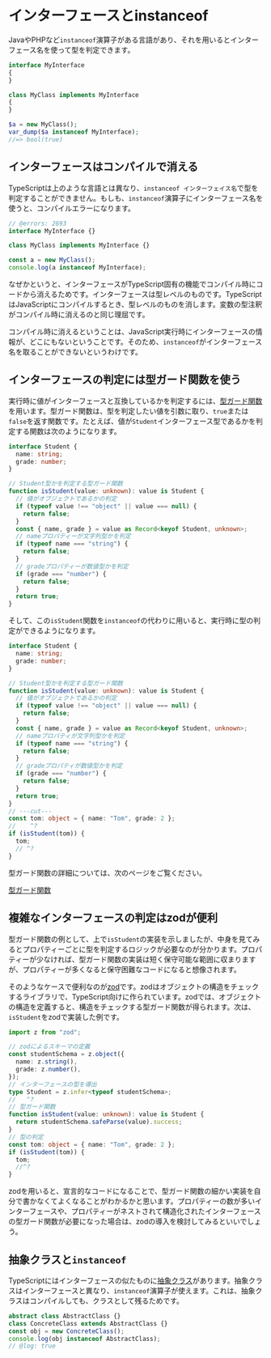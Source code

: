 # インターフェースとinstanceof

JavaやPHPなど`instanceof`演算子がある言語があり、それを用いるとインターフェース名を使って型を判定できます。

```php title="PHPのinstanceof演算子の例"
interface MyInterface
{
}

class MyClass implements MyInterface
{
}

$a = new MyClass();
var_dump($a instanceof MyInterface);
//=> bool(true)
```

## インターフェースはコンパイルで消える

TypeScriptは上のような言語とは異なり、`instanceof インターフェイス名`で型を判定することができません。もしも、`instanceof`演算子にインターフェース名を使うと、コンパイルエラーになります。

```ts twoslash title="TypeScriptでinstanceof演算子を使うとコンパイルエラーになる例"
// @errors: 2693
interface MyInterface {}

class MyClass implements MyInterface {}

const a = new MyClass();
console.log(a instanceof MyInterface);
```

なぜかというと、インターフェースがTypeScript固有の機能でコンパイル時にコードから消えるためです。インターフェースは型レベルのものです。TypeScriptはJavaScriptにコンパイルするとき、型レベルのものを消します。変数の型注釈がコンパイル時に消えるのと同じ理屈です。

コンパイル時に消えるということは、JavaScript実行時にインターフェースの情報が、どこにもないということです。そのため、`instanceof`がインターフェース名を取ることができないというわけです。

## インターフェースの判定には型ガード関数を使う

実行時に値がインターフェースと互換しているかを判定するには、[型ガード関数](../../functions/type-guard-functions.md)を用います。型ガード関数は、型を判定したい値を引数に取り、`true`または`false`を返す関数です。たとえば、値が`Student`インターフェース型であるかを判定する関数は次のようになります。

```ts twoslash
interface Student {
  name: string;
  grade: number;
}

// Student型かを判定する型ガード関数
function isStudent(value: unknown): value is Student {
  // 値がオブジェクトであるかの判定
  if (typeof value !== "object" || value === null) {
    return false;
  }
  const { name, grade } = value as Record<keyof Student, unknown>;
  // nameプロパティーが文字列型かを判定
  if (typeof name === "string") {
    return false;
  }
  // gradeプロパティーが数値型かを判定
  if (grade === "number") {
    return false;
  }
  return true;
}
```

そして、この`isStudent`関数を`instanceof`の代わりに用いると、実行時に型の判定ができるようになります。

```ts twoslash
interface Student {
  name: string;
  grade: number;
}

// Student型かを判定する型ガード関数
function isStudent(value: unknown): value is Student {
  // 値がオブジェクトであるかの判定
  if (typeof value !== "object" || value === null) {
    return false;
  }
  const { name, grade } = value as Record<keyof Student, unknown>;
  // nameプロパティが文字列型かを判定
  if (typeof name === "string") {
    return false;
  }
  // gradeプロパティが数値型かを判定
  if (grade === "number") {
    return false;
  }
  return true;
}
// ---cut---
const tom: object = { name: "Tom", grade: 2 };
//    ^?
if (isStudent(tom)) {
  tom;
  // ^?
}
```

型ガード関数の詳細については、次のページをご覧ください。

[型ガード関数](../../functions/type-guard-functions.md)

## 複雑なインターフェースの判定はzodが便利

型ガード関数の例として、上で`isStudent`の実装を示しましたが、中身を見てみるとプロパティーごとに型を判定するロジックが必要なのが分かります。プロパティーが少なければ、型ガード関数の実装は短く保守可能な範囲に収まりますが、プロパティーが多くなると保守困難なコードになると想像されます。

そのようなケースで便利なのが[zod](https://zod.dev/)です。zodはオブジェクトの構造をチェックするライブラリで、TypeScript向けに作られています。zodでは、オブジェクトの構造を定義すると、構造をチェックする型ガード関数が得られます。次は、`isStudent`をzodで実装した例です。

```ts twoslash
import z from "zod";

// zodによるスキーマの定義
const studentSchema = z.object({
  name: z.string(),
  grade: z.number(),
});
// インターフェースの型を導出
type Student = z.infer<typeof studentSchema>;
//   ^?
// 型ガード関数
function isStudent(value: unknown): value is Student {
  return studentSchema.safeParse(value).success;
}
// 型の判定
const tom: object = { name: "Tom", grade: 2 };
if (isStudent(tom)) {
  tom;
  //^?
}
```

zodを用いると、宣言的なコードになることで、型ガード関数の細かい実装を自分で書かなくてよくなることがわかるかと思います。プロパティーの数が多いインターフェースや、プロパティーがネストされて構造化されたインターフェースの型ガード関数が必要になった場合は、zodの導入を検討してみるといいでしょう。

## 抽象クラスと`instanceof`

TypeScriptにはインターフェースの似たものに[抽象クラス](./../class/abstract-class.md)があります。抽象クラスはインターフェースと異なり、`instanceof`演算子が使えます。これは、抽象クラスはコンパイルしても、クラスとして残るためです。

```ts twoslash
abstract class AbstractClass {}
class ConcreteClass extends AbstractClass {}
const obj = new ConcreteClass();
console.log(obj instanceof AbstractClass);
// @log: true
```
